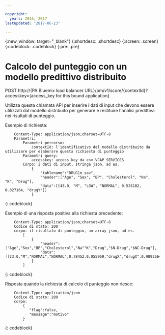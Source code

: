 ```yaml
---

copyright:
  years: 2016, 2017
lastupdated: "2017-06-23"

---
```


{:new_window: target="_blank"}
{:shortdesc: .shortdesc}
{:screen: .screen}
{:codeblock: .codeblock}
{:pre: .pre}

# Calcolo del punteggio con un modello predittivo distribuito


POST http://{PA Bluemix load balancer
URL}/pm/v1/score/{contextId}?accesskey={access_key for this bound
application}

Utilizza questa chiamata API per inserire i dati di input che devono essere utilizzati dal modello distribuito per generare e
                restituire l'analisi predittiva nei risultati di punteggio.

Esempio di
richiesta:

```
    Content-Type: application/json;charset=UTF-8
    Parametri:
        Parametri percorso:
            contextId: l'identificativo del modello distribuito da utilizzare per elaborare questa richiesta di punteggio
        Parametri query:
            accesskey: access_key da env.VCAP_SERVICES
        Corpo: i dati di input, stringa json, ad es.
            {
                "tablename":"DRUG1n.sav", 
                "header":["Age", "Sex", "BP", "Cholesterol", "Na", "K", "Drug"], 
                "data":[[43.0, "M", "LOW", "NORMAL", 0.526102, 0.027164, "drugY"]]
            }   
```
{: codeblock}

Esempio di una risposta positiva alla richiesta precedente:

```
    Content-Type: application/json;charset=UTF-8
    Codice di stato: 200
    corpo: il risultato di punteggio, un array json, ad es.
        [
            {
                "header":["Age","Sex","BP","Cholesterol","Na""K","Drug","$N-Drug","$NC-Drug"], 
                "data":[[23.0,"M","NORMAL","NORMAL",0.78452,0.055959,"drugX","drugX",0.9892564426956728]]
            }
        ]
```
{: codeblock}

Risposta quando la richiesta di calcolo di punteggio non riesce:

```
    Content-Type: application/json
    Codice di stato: 200
    corpo:
        {
           "flag":false,
           "message":"motivo"
        }  
```
{: codeblock}
